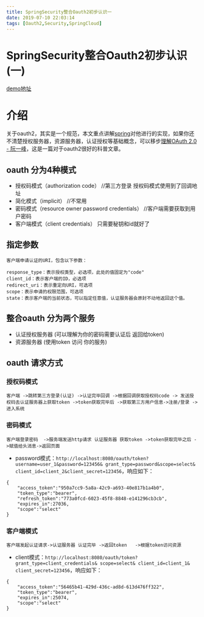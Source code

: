 ```yaml
---
title: SpringSecurity整合Oauth2初步认识一
date: 2019-07-10 22:03:14
tags: [Oauth2,Security,SpringCloud]
---
```


# SpringSecurity整合Oauth2初步认识(一)

[demo地址](https://github.com/AsummerCat/oauthdemo)

# 介绍

关于oauth2，其实是一个规范，本文重点讲解[spring](http://lib.csdn.net/base/javaee)对他进行的实现，如果你还不清楚授权服务器，资源服务器，认证授权等基础概念，可以移步[理解OAuth 2.0 - 阮一峰](http://www.ruanyifeng.com/blog/2014/05/oauth_2_0.html)，这是一篇对于oauth2很好的科普文章。

## oauth 分为4种模式

- 授权码模式（authorization code）     //第三方登录 授权码模式使用到了回调地址
- 简化模式（implicit）                           //不常用
- 密码模式（resource owner password credentials）   //客户端需要获取到用户密码
- 客户端模式（client credentials）  只需要秘钥和id就好了

<!--more-->

## 指定参数

```
客户端申请认证的URI，包含以下参数：

response_type：表示授权类型，必选项，此处的值固定为"code"
client_id：表示客户端的ID，必选项
redirect_uri：表示重定向URI，可选项
scope：表示申请的权限范围，可选项
state：表示客户端的当前状态，可以指定任意值，认证服务器会原封不动地返回这个值。
```



## 整合oauth 分为两个服务 

- 认证授权服务器  (可以理解为你的密码需要认证后 返回给token)
- 资源服务器 (使用token 访问 你的服务)

## oauth 请求方式

### 授权码模式

```
客户端 ->跳转第三方登录(认证) ->认证完毕回调 ->根据回调获取授权码code -> 发送授权码去认证服务器上获取token ->token获取完毕后 ->获取第三方用户信息->注册/登录 -> 进入系统
```

### 密码模式

```
客户端登录密码  ->服务端发送http请求 认证服务器 获取token ->token获取完毕之后 ->赋值给头消息->返回页面
```

- password模式：`http://localhost:8080/oauth/token? username=user_1&password=123456& grant_type=password&scope=select& client_id=client_2&client_secret=123456`，响应如下：

```
{
    "access_token":"950a7cc9-5a8a-42c9-a693-40e817b1a4b0",
    "token_type":"bearer",
    "refresh_token":"773a0fcd-6023-45f8-8848-e141296cb3cb",
    "expires_in":27036,
    "scope":"select"
}
```



### 客户端模式

```
客户端发起认证请求->认证服务器 认证完毕 ->返回token   ->根据token访问资源
```

- client模式：`http://localhost:8080/oauth/token? grant_type=client_credentials& scope=select& client_id=client_1& client_secret=123456`，响应如下：

```
{
    "access_token":"56465b41-429d-436c-ad8d-613d476ff322",
    "token_type":"bearer",
    "expires_in":25074,
    "scope":"select"
}
```

